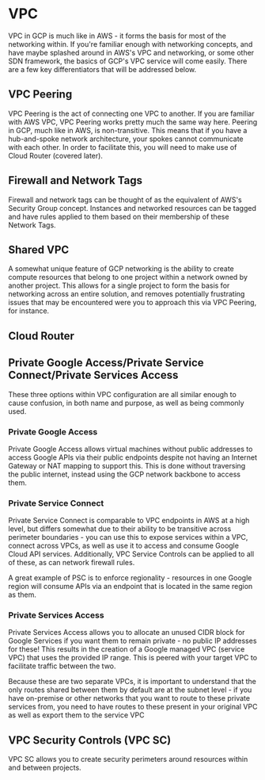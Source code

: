 # VPC

VPC in GCP is much like in AWS - it forms the basis for most of the networking within. If you're familiar enough with networking concepts, and have maybe splashed around in AWS's VPC and networking, or some other SDN framework, the basics of GCP's VPC service will come easily. There are a few key differentiators that will be addressed below.

## VPC Peering
VPC Peering is the act of connecting one VPC to another. If you are familiar with AWS VPC, VPC Peering works pretty much the same way here. Peering in GCP, much like in AWS, is non-transitive. This means that if you have a hub-and-spoke network architecture, your spokes cannot communicate with each other. In order to facilitate this, you will need to make use of Cloud Router (covered later).
## Firewall and Network Tags
Firewall and network tags can be thought of as the equivalent of AWS's Security Group concept. Instances and networked resources can be tagged and have rules applied to them based on their membership of these Network Tags.
## Shared VPC
A somewhat unique feature of GCP networking is the ability to create compute resources that belong to one project within a network owned by another project. This allows for a single project to form the basis for networking across an entire solution, and removes potentially frustrating issues that may be encountered were you to approach this via VPC Peering, for instance.
## Cloud Router

## Private Google Access/Private Service Connect/Private Services Access
These three options within VPC configuration are all similar enough to cause confusion, in both name and purpose, as well as being commonly used. 
### Private Google Access
Private Google Access allows virtual machines without public addresses to access Google APIs via their public endpoints despite not having an Internet Gateway or NAT mapping to support this. This is done without traversing the public internet, instead using the GCP network backbone to access them.

### Private Service Connect
Private Service Connect is comparable to VPC endpoints in AWS at a high level, but differs somewhat due to their ability to be transitive across perimeter boundaries - you can use this to expose services within a VPC, connect across VPCs, as well as use it to access and consume Google Cloud API services. Additionally, VPC Service Controls can be applied to all of these, as can network firewall rules.

A great example of PSC is to enforce regionality - resources in one Google region will consume APIs via an endpoint that is located in the same region as them.
### Private Services Access
Private Services Access allows you to allocate an unused CIDR block for Google Services if you want them to remain private - no public IP addresses for these! This results in the creation of a Google managed VPC (service VPC) that uses the provided IP range. This is peered with your target VPC to facilitate traffic between the two.

Because these are two separate VPCs, it is important to understand that the only routes shared between them by default are at the subnet level - if you have on-premise or other networks that you want to route to these private services from, you need to have routes to these present in your original VPC as well as export them to the service VPC
## VPC Security Controls (VPC SC)
VPC SC allows you to create security perimeters around resources within and between projects.